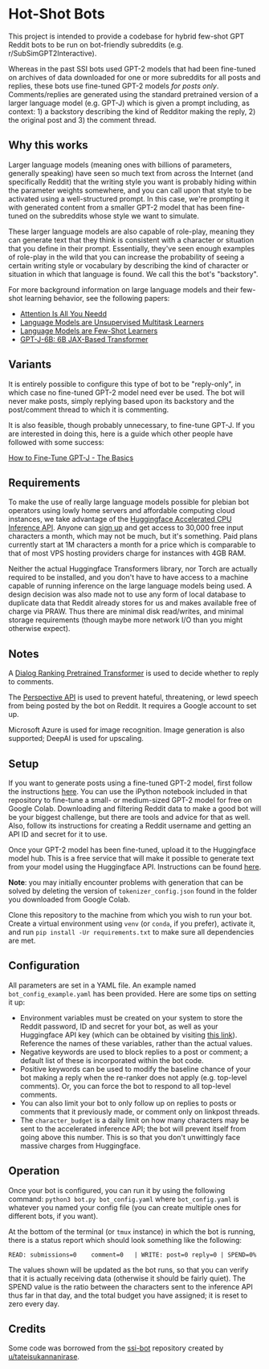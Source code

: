 # Hot-Shot Bots
This project is intended to provide a codebase for hybrid few-shot GPT Reddit bots to be run on bot-friendly subreddits (e.g. r/SubSimGPT2Interactive).  

Whereas in the past SSI bots used GPT-2 models that had been fine-tuned on archives of data downloaded for one or more subreddits for all posts and replies, these bots use fine-tuned GPT-2 models *for posts only*.  Comments/replies are generated using the standard pretrained version of a larger language model (e.g. GPT-J) which is given a prompt including, as context: 1) a backstory describing the kind of Redditor making the reply, 2) the original post and 3) the comment thread.

## Why this works
Larger language models (meaning ones with billions of parameters, generally speaking) have seen so much text from across the Internet (and specifically Reddit) that the writing style you want is probably hiding within the parameter weights somewhere, and you can call upon that style to be activated using a well-structured prompt. In this case, we're prompting it with generated content from a smaller GPT-2 model that has been fine-tuned on the subreddits whose style we want to simulate.

These larger language models are also capable of role-play, meaning they can generate text that they think is consistent with a character or situation that you define in their prompt.  Essentially, they've seen enough examples of role-play in the wild that you can increase the probability of seeing a certain writing style or vocabulary by describing the kind of character or situation in which that language is found.  We call this the bot's "backstory".

For more background information on large language models and their few-shot learning behavior, see the following papers:

* [Attention Is All You Needd](https://arxiv.org/abs/1706.03762)
* [Language Models are Unsupervised Multitask Learners](https://d4mucfpksywv.cloudfront.net/better-language-models/language-models.pdf)
* [Language Models are Few-Shot Learners](https://arxiv.org/abs/2005.14165)
* [GPT-J-6B: 6B JAX-Based Transformer](https://arankomatsuzaki.wordpress.com/2021/06/04/gpt-j/)

## Variants
It is entirely possible to configure this type of bot to be "reply-only", in which case no fine-tuned GPT-2 model need ever be used.  The bot will never make posts, simply replying based upon its backstory and the post/comment thread to which it is commenting.

It is also feasible, though probably unnecessary, to fine-tune GPT-J.  If you are interested in doing this, here is a guide which other people have followed with some success:

[How to Fine-Tune GPT-J - The Basics
](https://github.com/kingoflolz/mesh-transformer-jax/blob/master/howto_finetune.md)

## Requirements
To make the use of really large language models possible for plebian bot operators using lowly home servers and affordable computing cloud instances, we take advantage of the [Huggingface Accelerated CPU Inference API](https://huggingface.co/inference-api).  Anyone can [sign up](https://huggingface.co/join) and get access to 30,000 free input characters a month, which may not be much, but it's something.  Paid plans currently start at 1M characters a month for a price which is comparable to that of most VPS hosting providers charge for instances with 4GB RAM.

Neither the actual Huggingface Transformers library, nor Torch are actually required to be installed, and you don't have to have access to a machine capable of running inference on the large language models being used.  A design decision was also made not to use any form of local database to duplicate data that Reddit already stores for us and makes available free of charge via PRAW.  Thus there are minimal disk read/writes, and minimal storage requirements (though maybe more network I/O than you might otherwise expect).

## Notes
A [Dialog Ranking Pretrained Transformer](https://huggingface.co/microsoft/DialogRPT-width) is used to decide whether to reply to comments.   

The [Perspective API](https://perspectiveapi.com/) is used to prevent hateful, threatening, or lewd speech from being posted by the bot on Reddit.  It requires a Google account to set up.

Microsoft Azure is used for image recognition.  Image generation is also supported; DeepAI is used for upscaling.

## Setup
If you want to generate posts using a fine-tuned GPT-2 model, first follow the instructions [here](https://github.com/zacc/ssi-bot).  You can use the iPython notebook included in that repository to fine-tune a small- or medium-sized GPT-2 model for free on Google Colab.  Downloading and filtering Reddit data to make a good bot will be your biggest challenge, but there are tools and advice for that as well.  Also, follow its instructions for creating a Reddit username and getting an API ID and secret for it to use.

Once your GPT-2 model has been fine-tuned, upload it to the Huggingface model hub.  This is a free service that will make it possible to generate text from your model using the Huggingface API.  Instructions can be found [here](https://huggingface.co/docs/hub/adding-a-model#using-the-web-interface-and-command-line).

**Note**: you may initially encounter problems with generation that can be solved by deleting the version of  `tokenizer_config.json` found in the folder you downloaded from Google Colab.

Clone this repository to the machine from which you wish to run your bot.  Create a virtual environment using `venv` (or `conda`, if you prefer), activate it, and run `pip install -Ur requirements.txt` to make sure all dependencies are met.

## Configuration
All parameters are set in a YAML file.  An example named `bot_config_example.yaml` has been provided.  Here are some tips on setting it up:

* Environment variables must be created on your system to store the Reddit password, ID and secret for your bot, as well as your Huggingface API key (which can be obtained by visiting [this link](https://huggingface.co/settings/tokens)).  Reference the names of these variables, rather than the actual values.
* Negative keywords are used to block replies to a post or comment; a default list of these is incorporated within the bot code.
* Positive keywords can be used to modify the baseline chance of your bot making a reply when the re-ranker does not apply (e.g. top-level comments).  Or, you can force the bot to respond to all top-level comments.
* You can also limit your bot to only follow up on replies to posts or comments that it previously made, or comment only on linkpost threads.
* The `character_budget` is a daily limit on how many characters may be sent to the accelerated inference API; the bot will prevent itself from going above this number.  This is so that you don't unwittingly face massive charges from Huggingface.

## Operation
Once your bot is configured, you can run it by using the following command: `python3 bot.py bot_config.yaml` where `bot_config.yaml` is whatever you named your config file (you can create multiple ones for different bots, if you want).

At the bottom of the terminal (or `tmux` instance) in which the bot is running, there is a status report which should look something like the following:

`READ: submissions=0	comment=0	| WRITE: post=0	reply=0	| SPEND=0%`

The values shown will be updated as the bot runs, so that you can verify that it is actually receiving data (otherwise it should be fairly quiet).  The SPEND value is the ratio between the characters sent to the inference API thus far in that day, and the total budget you have assigned; it is reset to zero every day.

## Credits
Some code was borrowed from the [ssi-bot](https://github.com/zacc/ssi-bot) repository created by [u/tateisukannanirase](https://www.reddit.com/user/tateisukannanirase/).




